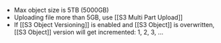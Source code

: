 - Max object size is 5TB (5000GB)
- Uploading file more than 5GB, use [[S3 Multi Part Upload]]
- If [[S3 Object Versioning]] is enabled and [[S3 Object]] is overwritten, [[S3 Object]] version will get incremented: 1, 2, 3, ...